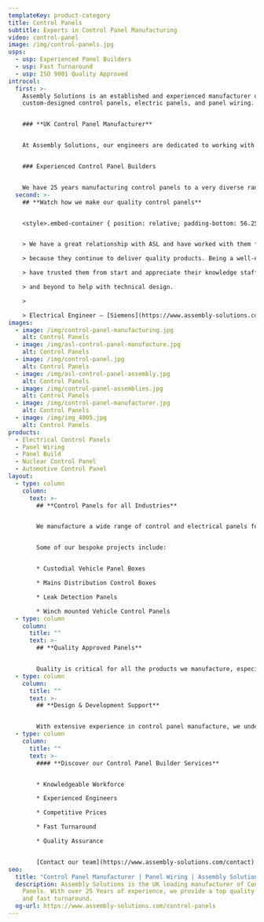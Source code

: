 ```yaml
---
templateKey: product-category
title: Control Panels
subtitle: Experts in Control Panel Manufacturing
video: control-panel
image: /img/control-panels.jpg
usps:
  - usp: Experienced Panel Builders
  - usp: Fast Turnaround
  - usp: ISO 9001 Quality Approved
introcol:
  first: >-
    Assembly Solutions is an established and experienced manufacturer of quality
    custom-designed control panels, electric panels, and panel wiring.


    ### **UK Control Panel Manufacturer**


    At Assembly Solutions, our engineers are dedicated to working with customers from supporting the initial design, right through to prototype and volume production. Our experienced team of electric panel builders have an incredible amount of knowledge and understand the importance of quality and excellent service.


    ### Experienced Control Panel Builders


    We have 25 years manufacturing control panels to a very diverse range of industries, including Automotive, Nuclear, Utilities and Test & Measurement. Our experienced team of panel builders have an incredible amount of knowledge and understand the importance of quality.
  second: >-
    ## **Watch how we make our quality control panels**


    <style>.embed-container { position: relative; padding-bottom: 56.25%; height: 0; overflow: hidden; max-width: 100%; } .embed-container iframe, .embed-container object, .embed-container embed { position: absolute; top: 0; left: 0; width: 100%; height: 100%; }</style><div class='embed-container'><iframe src='https://www.youtube.com/embed/BG1WAnAd6mI?loop=1&playlist=BG1WAnAd6mI' frameborder='0' allowfullscreen></iframe></div>


    > We have a great relationship with ASL and have worked with them for many years, simply

    > because they continue to deliver quality products. Being a well-established business, we

    > have trusted them from start and appreciate their knowledge staff, who have gone above

    > and beyond to help with technical design.

    >

    > Electrical Engineer – [Siemens](https://www.assembly-solutions.com/projects/siemens)
images:
  - image: /img/control-panel-manufacturing.jpg
    alt: Control Panels
  - image: /img/asl-control-panel-manufacture.jpg
    alt: Control Panels
  - image: /img/control-panel.jpg
    alt: Control Panels
  - image: /img/asl-control-panel-assembly.jpg
    alt: Control Panels
  - image: /img/control-panel-assemblies.jpg
    alt: Control Panels
  - image: /img/control-panel-manufacturer.jpg
    alt: Control Panels
  - image: /img/img_4005.jpg
    alt: Control Panels
products:
  - Electrical Control Panels
  - Panel Wiring
  - Panel Build
  - Nuclear Control Panel
  - Automotive Control Panel
layout:
  - type: column
    column:
      text: >-
        ## **Control Panels for all Industries**


        We manufacture a wide range of control and electrical panels for [different industries](https://www.assembly-solutions.com/industries), and applications from electrical power stations, to criminal secure vehicles and swimming pools!


        Some of our bespoke projects include:


        * Custodial Vehicle Panel Boxes

        * Mains Distribution Control Boxes

        * Leak Detection Panels

        * Winch mounted Vehicle Control Panels
  - type: column
    column:
      title: ""
      text: >-
        ## **Quality Approved Panels**


        Quality is critical for all the products we manufacture, especially control panels. We deliver into industries including Nuclear and Utilities, so we have to take extra care ensuring that the products we produce will perform reliably under their conditions. As a trusted manufacturer of high reliability control panels and panel wiring, we are the preferred supplier to an impressive list of blue-chip companies including; Aston Martin, [Siemens](https://www.assembly-solutions.com/projects/siemens), and Vodafone.
  - type: column
    column:
      title: ""
      text: >-
        ## **Design & Development Support**


        With extensive experience in control panel manufacture, we understand that customers often need our expertise to support with design and development. Our technical engineers can visit on-site to discuss projects and help engineer the most cost-effective solution.
  - type: column
    column:
      title: ""
      text: >-
        #### **Discover our Control Panel Builder Services**


        * Knowledgeable Workforce

        * Experienced Engineers

        * Competitive Prices

        * Fast Turnaround

        * Quality Assurance


        [Contact our team](https://www.assembly-solutions.com/contact) at Assembly Solutions today for specially tailored quotes, advice, and support.
seo:
  title: "Control Panel Manufacturer | Panel Wiring | Assembly Solutions "
  description: Assembly Solutions is the UK leading manufacturer of Control
    Panels. With over 25 Years of experience, we provide a top quality service,
    and fast turnaround.
  og-url: https://www.assembly-solutions.com/control-panels
---
```

